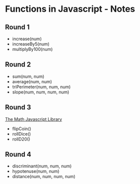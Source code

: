 # Functions in Javascript - Notes

## Round 1

- increase(num)
- increaseBy5(num)
- multiplyBy100(num)

## Round 2

- sum(num, num)
- average(num, num)
- triPerimeter(num, num, num)
- slope(num, num, num, num)

## Round 3

[The Math Javascript Library](https://www.w3schools.com/js/js_math.asp)

- flipCoin()
- rollDice()
- rollD20()

## Round 4

- discriminant(num, num, num)
- hypotenuse(num, num)
- distance(num, num, num, num)
